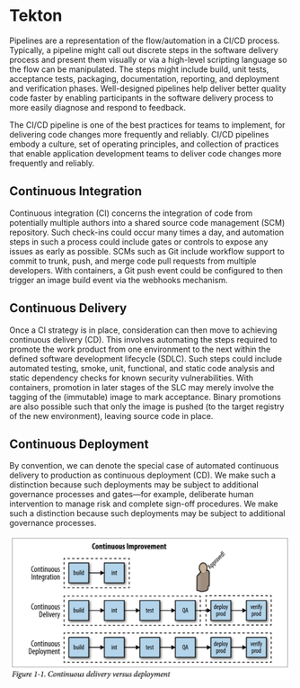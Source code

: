 # Tekton

Pipelines are a representation of the flow/automation in a CI/CD process. Typically, a pipeline might call out discrete
 steps in the software delivery process and present them visually or via a high-level scripting language so the flow can
 be manipulated. The steps might include build, unit tests, acceptance tests, packaging, documentation, reporting, and
 deployment and verification phases. Well-designed pipelines help deliver better quality code faster by enabling
 participants in the software delivery process to more easily diagnose and respond to feedback.

The CI/CD pipeline is one of the best practices for teams to implement, for delivering code changes more
frequently and reliably. CI/CD pipelines embody a culture, set of operating principles, and collection of practices that
enable application development teams to deliver code changes more frequently and reliably.

## Continuous Integration

Continuous integration (CI) concerns the integration of code from potentially multiple authors into a shared source code
 management (SCM) repository. Such check-ins could occur many times a day, and automation steps in such a process could
 include gates or controls to expose any issues as early as possible. SCMs such as Git include workflow support to
 commit to trunk, push, and merge code pull requests from multiple developers. With containers, a Git push event could
 be configured to then trigger an image build event via the webhooks mechanism.

## Continuous Delivery

Once a CI strategy is in place, consideration can then move to achieving continuous delivery (CD).
This involves automating the steps required to promote the work product from one environment to the next within the
defined software development lifecycle (SDLC). Such steps could include automated testing, smoke, unit, functional,
and static code analysis and static dependency checks for known security vulnerabilities. With containers, promotion in
later stages of the SLC may merely involve the tagging of the (immutable) image to mark acceptance.
Binary promotions are also possible such that only the image is pushed (to the target registry of the new environment),
leaving source code in place.
  
## Continuous Deployment

By convention, we can denote the special case of automated continuous delivery to production as continuous deployment (CD).
 We make such a distinction because such deployments may be subject to additional governance processes and gates—for
 example, deliberate human intervention to manage risk and complete sign-off procedures. We make such a distinction
 because such deployments may be subject to additional governance processes.

![Continuous Integration vs Continuous Delivery vs Continuous Deployment](./images/CI-CD-CD.png)
